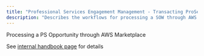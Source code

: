 ```yaml
---
title: "Professional Services Engagement Management - Transacting ProServ business through AWS Marketplace"
description: "Describes the workflows for processing a SOW through AWS Marketplace."
---
```


Processing a PS Opportunity through AWS Marketplace

See [internal handbook page](https://internal.example_company.com/handbook/customer-success/professional-services/transacting-partners/transacting-partners/#aws-marketplace) for details
